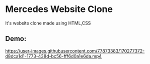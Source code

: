 # Mercedes Website Clone 
It's website clone made using HTML,CSS

## Demo:



https://user-images.githubusercontent.com/77873383/170277372-d8dca1d1-1773-438d-bc56-fff6d0a1e6da.mp4

